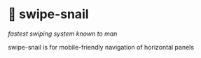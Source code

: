 
🐌 swipe-snail
==============

*fastest swiping system known to man*

swipe-snail is for mobile-friendly navigation of horizontal panels
